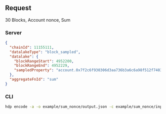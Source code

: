 ## Request

30 Blocks, Account nonce, Sum

### Server

```json
{
  "chainId": 11155111,
  "datalakeType": "block_sampled",
  "datalake": {
    "blockRangeStart": 4952200,
    "blockRangeEnd": 4952229,
    "sampledProperty": "account.0x7f2c6f930306d3aa736b3a6c6a98f512f74036d4.nonce"
  },
  "aggregateFnId": "sum"
}
```

### CLI

```bash
hdp encode -a -o example/sum_nonce/output.json -c example/sum_nonce/input.json "sum" -b 4952200 4952229 "account.0x7f2c6f930306d3aa736b3a6c6a98f512f74036d4.nonce" 1
```

